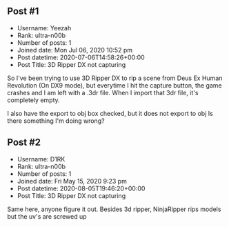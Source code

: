 ## Post #1
- Username: Yeezah
- Rank: ultra-n00b
- Number of posts: 1
- Joined date: Mon Jul 06, 2020 10:52 pm
- Post datetime: 2020-07-06T14:58:26+00:00
- Post Title: 3D Ripper DX not capturing

So I've been trying to use 3D Ripper DX to rip a scene from Deus Ex Human Revolution (On DX9 mode), but everytime I hit the capture button, the game crashes and I am left with a .3dr file.
When I import that 3dr file, it's completely empty.

I also have the export to obj box checked, but it does not export to obj
Is there something I'm doing wrong?
## Post #2
- Username: D1RK
- Rank: ultra-n00b
- Number of posts: 1
- Joined date: Fri May 15, 2020 9:23 pm
- Post datetime: 2020-08-05T19:46:20+00:00
- Post Title: 3D Ripper DX not capturing

Same here, anyone figure it out. Besides 3d ripper, NinjaRipper rips models but the uv's are screwed up
